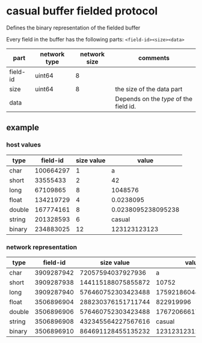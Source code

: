 
# casual buffer fielded protocol

Defines the binary representation of the fielded buffer

Every field in the buffer has the following parts: `<field-id><size><data>`


| part          | network type | network size  | comments
|---------------|--------------|---------------|---------
| field-id      | uint64       | 8             |
| size          | uint64       | 8             | the size of the data part
| data          | <depends>    | <depends>     | Depends on the _type_ of the field id.


## example

### host values

 type   | field-id     | size value   | value       
--------|--------------|--------------|------------ 
char    | 100664297  |      1 | a
short   | 33555433  |      2 | 42
long    | 67109865  |      8 | 1048576
float   | 134219729  |      4 | 0.0238095
double  | 167774161  |      8 | 0.0238095238095238
string  | 201328593  |      6 | casual
binary  | 234883025  |      12 | 123123123123



### network representation

 type   | field-id     | size value   | value      
--------|--------------|--------------|-------------
char    | 3909287942  |      72057594037927936 | a
short   | 3909287938  |      144115188075855872 | 10752
long    | 3909287940  |      576460752303423488 | 17592186044416
float   | 3506896904  |      288230376151711744 | 822919996
double  | 3506896906  |      576460752303423488 | 1767206661751150655
string  | 3506896908  |      432345564227567616 | casual
binary  | 3506896910  |      864691128455135232 | 123123123123

